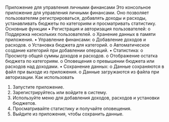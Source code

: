 Приложение для управления личными финансами
Это консольное приложение для управления личными финансами. Оно позволяет пользователям регистрироваться, добавлять доходы и расходы, устанавливать бюджеты по категориям и просматривать статистику.
Основные функции
•	Регистрация и авторизация пользователей:
o	Поддержка нескольких пользователей.
o	Хранение данных в памяти приложения.
•	Управление финансами:
o	Добавление доходов и расходов.
o	Установка бюджета для категорий.
o	Автоматическое создание категорий при добавлении операций.
•	Статистика:
o	Просмотр общей суммы доходов и расходов.
o	Отображение остатка бюджета по категориям.
o	Оповещения о превышении бюджета или расходов над доходами.
•	Сохранение данных:
o	Данные сохраняются в файл при выходе из приложения.
o	Данные загружаются из файла при авторизации.
Как использовать
1.	Запустите приложение.
2.	Зарегистрируйтесь или войдите в систему.
3.	Используйте меню для добавления доходов, расходов и установки бюджетов.
4.	Просматривайте статистику и получайте оповещения.
5.	Выйдите из приложения, чтобы сохранить данные.
